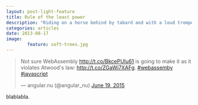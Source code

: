 ```yaml
---
layout: post-light-feature
title: Rule of the least power 
description: "Riding on a horse behind by tabard and with a loud trompet sound I bring you the news"
categories: articles
date: 2013-08-17
image: 
        feature: soft-trees.jpg
---
```


<blockquote class="twitter-tweet" lang="en"><p lang="en" dir="ltr">Not sure WebAssembly <a href="http://t.co/BkcePUIu61">http://t.co/BkcePUIu61</a> is going to make it as it violates Atwood&#39;s law: <a href="http://t.co/ZGaWi7XAFg">http://t.co/ZGaWi7XAFg</a>. <a href="https://twitter.com/hashtag/webassemby?src=hash">#webassemby</a> <a href="https://twitter.com/hashtag/javascript?src=hash">#javascript</a></p>&mdash; angular.nu (@angular_nu) <a href="https://twitter.com/angular_nu/status/611855543683129345">June 19, 2015</a></blockquote>
<script async src="//platform.twitter.com/widgets.js" charset="utf-8"></script>

blablabla.


